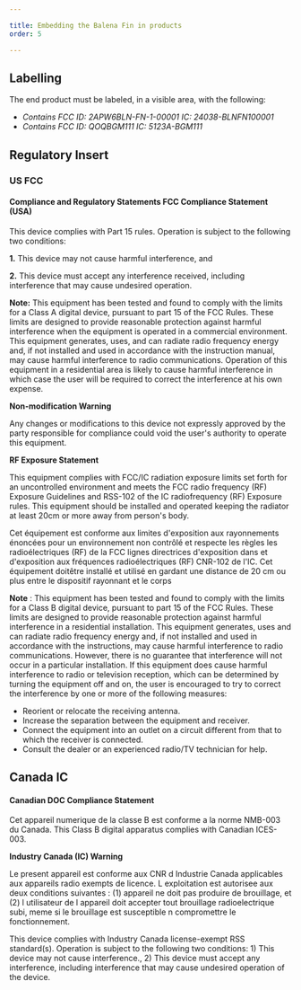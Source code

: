 ```yaml
---

title: Embedding the Balena Fin in products
order: 5

---
```


## Labelling

The end product must be labeled, in a visible area, with the following:

- _Contains FCC ID: 2APW6BLN-FN-1-00001 IC: 24038-BLNFN100001_
- _Contains FCC ID: QOQBGM111 IC: 5123A-BGM111_

## Regulatory Insert

### US FCC
#### Compliance and Regulatory Statements FCC Compliance Statement (USA)

This device complies with Part 15 rules. Operation is subject to the following two conditions:

**1.** This device may not cause harmful interference, and

**2.** This device must accept any interference received, including interference that may cause undesired operation.

**Note:** This equipment has been tested and found to comply with the limits for a Class A digital device, pursuant to part 15 of the FCC Rules. These limits are designed to provide reasonable protection against harmful interference when the equipment is operated in a commercial environment. This equipment generates, uses, and can radiate radio frequency energy and, if not installed and used in accordance with the instruction manual, may cause harmful interference to radio communications. Operation of this equipment in a residential area is likely to cause harmful interference in which case the user will be required to correct the interference at his own expense.

**Non-modification Warning**

Any changes or modifications to this device not expressly approved by the party responsible for compliance could void the user's authority to operate this equipment.

**RF Exposure Statement**

This equipment complies with FCC/IC radiation exposure limits set forth for an uncontrolled environment and meets the FCC radio frequency (RF) Exposure Guidelines and RSS-102 of the IC radiofrequency (RF) Exposure rules. This equipment should be installed and operated keeping the radiator at least 20cm or more away from person's body.

Cet équipement est conforme aux limites d'exposition aux rayonnements énoncées pour un environnement non contrôlé et respecte les règles les radioélectriques (RF) de la FCC lignes directrices d'exposition dans et d'exposition aux fréquences radioélectriques (RF) CNR-102 de l'IC. Cet équipement doitêtre installé et utilisé en gardant une distance de 20 cm ou plus entre le dispositif rayonnant et le corps

**Note** : This equipment has been tested and found to comply with the limits for a Class B digital device, pursuant to part 15 of the FCC Rules. These limits are designed to provide reasonable protection against harmful interference in a residential installation. This equipment generates, uses and can radiate radio frequency energy and, if not installed and used in accordance with the instructions, may cause harmful interference to radio communications. However, there is no guarantee that interference will not occur in a particular installation. If this equipment does cause harmful interference to radio or television reception, which can be determined by turning the equipment off and on, the user is encouraged to try to correct the interference by one or more of the following measures:

- Reorient or relocate the receiving antenna.
- Increase the separation between the equipment and receiver.
- Connect the equipment into an outlet on a circuit different from that to which the receiver is connected.
- Consult the dealer or an experienced radio/TV technician for help.

## Canada IC
#### Canadian DOC Compliance Statement

Cet appareil numerique de la classe B est conforme a la norme NMB-003 du Canada. This Class B digital apparatus complies with Canadian ICES-003.

**Industry Canada (IC) Warning**

Le present appareil est conforme aux CNR d Industrie Canada applicables aux appareils radio exempts de licence. L exploitation est autorisee aux deux conditions suivantes : (1) appareil ne doit pas produire de brouillage, et (2) l utilisateur de l appareil doit accepter tout brouillage radioelectrique subi, meme si le brouillage est susceptible n compromettre le fonctionnement.

This device complies with Industry Canada license-exempt RSS standard(s). Operation is subject to the following two conditions: 1) This device may not cause interference., 2) This device must accept any interference, including interference that may cause undesired operation of the device.

